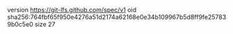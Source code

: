 version https://git-lfs.github.com/spec/v1
oid sha256:764fbf65f950e4276a51d2174a62168e0e34b109967b5d8ff9fe257839b0c5e0
size 27
